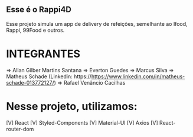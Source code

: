 ## Esse é o Rappi4D

Esse projeto simula um app de delivery de refeições, semelhante ao Ifood, Rappi, 99Food e outros.

# INTEGRANTES

=> Allan Gilber Martins Santana
=> Everton Guedes
=> Marcus Silva
=> Matheus Schade (Linkedin: https://https://www.linkedin.com/in/matheus-schade-013772127/)
=> Rafael Venâncio Cacilhas


# Nesse projeto, utilizamos:
[V] React
[V] Styled-Components
[V] Material-UI
[V] Axios
[V] React-router-dom
